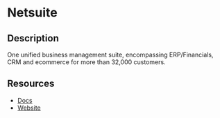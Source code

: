 # Netsuite

## Description
One unified business management suite, encompassing ERP/Financials, CRM and ecommerce for more than 32,000 customers.

## Resources
* [Docs](https://docs.oracle.com/)
* [Website](netsuite.com)